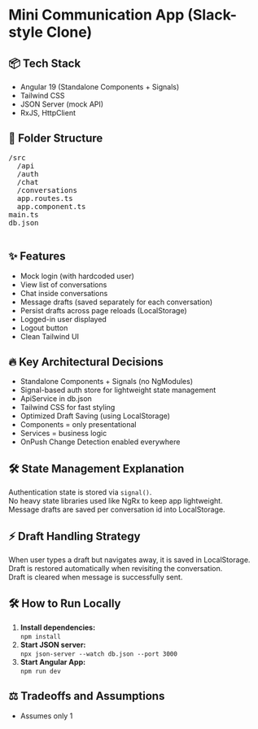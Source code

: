<!DOCTYPE html>
<html lang="en">
<head>
  <meta charset="UTF-8">
  <meta name="viewport" content="width=device-width, initial-scale=1.0">
  <title>Mini Communication App</title>
</head>
<body>
  <h1>Mini Communication App (Slack-style Clone)</h1>

  <h2>📦 Tech Stack</h2>
  <ul>
    <li>Angular 19 (Standalone Components + Signals)</li>
    <li>Tailwind CSS</li>
    <li>JSON Server (mock API)</li>
    <li>RxJS, HttpClient</li>
  </ul>

  <h2>📂 Folder Structure</h2>
  <pre>
/src
  /api
  /auth
  /chat
  /conversations
  app.routes.ts
  app.component.ts
main.ts
db.json
  </pre>

  <h2>✨ Features</h2>
  <ul>
    <li>Mock login (with hardcoded user)</li>
    <li>View list of conversations</li>
    <li>Chat inside conversations</li>
    <li>Message drafts (saved separately for each conversation)</li>
    <li>Persist drafts across page reloads (LocalStorage)</li>
    <li>Logged-in user displayed</li>
    <li>Logout button</li>
    <li>Clean Tailwind UI</li>
  </ul>

  <h2>🔥 Key Architectural Decisions</h2>
  <ul>
    <li>Standalone Components + Signals (no NgModules)</li>
    <li>Signal-based auth store for lightweight state management</li>
    <li>ApiService in db.json</li>
    <li>Tailwind CSS for fast styling</li>
    <li>Optimized Draft Saving (using LocalStorage)</li>
    <li>Components = only presentational</li>
    <li>Services = business logic</li>
    <li>OnPush Change Detection enabled everywhere</li>
  </ul>

  <h2>🛠 State Management Explanation</h2>
  <p>Authentication state is stored via <code>signal()</code>.<br>
  No heavy state libraries used like NgRx to keep app lightweight.<br>
  Message drafts are saved per conversation id into LocalStorage.</p>

  <h2>⚡ Draft Handling Strategy</h2>
  <p>When user types a draft but navigates away, it is saved in LocalStorage.<br>
  Draft is restored automatically when revisiting the conversation.<br>
  Draft is cleared when message is successfully sent.</p>

  <h2>🛠 How to Run Locally</h2>
  <ol>
    <li><strong>Install dependencies:</strong><br><code>npm install</code></li>
    <li><strong>Start JSON server:</strong><br><code>npx json-server --watch db.json --port 3000</code></li>
    <li><strong>Start Angular App:</strong><br><code>npm run dev</code></li>
  </ol>

  <h2>⚖️ Tradeoffs and Assumptions</h2>
  <ul>
    <li>Assumes only 1
